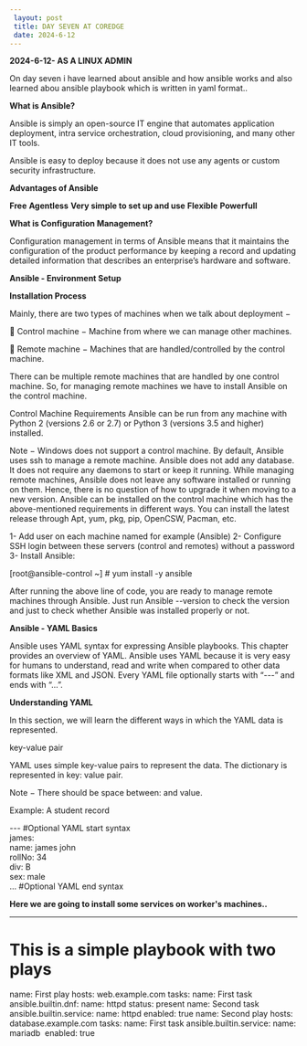 ```yaml
---
 layout: post
 title: DAY SEVEN AT COREDGE
 date: 2024-6-12
---
```

**2024-6-12- AS A LINUX ADMIN**

On day seven i have learned about ansible and how ansible works
and also learned abou ansible playbook which is written in yaml format..

**What is Ansible?** 

Ansible is simply an open-source IT engine that automates application deployment, intra service 
orchestration, cloud provisioning, and many other IT tools. 
 
Ansible is easy to deploy because it does not use any agents or custom security infrastructure.

**Advantages of Ansible**

**Free**
**Agentless**
**Very simple to set up and use**
**Flexible**
**Powerfull**

**What is Configuration Management?**

Configuration management in terms of Ansible means that it maintains the configuration of the product 
performance by keeping a record and updating detailed information that describes an enterprise’s 
hardware and software.


**Ansible - Environment Setup**
 
**Installation Process**

Mainly, there are two types of machines when we talk about deployment − 

 Control machine − Machine from where we can manage other machines. 

 Remote machine − Machines that are handled/controlled by the control machine. 

There can be multiple remote machines that are handled by one control machine. So, for managing 
remote machines we have to install Ansible on the control machine. 
 
Control Machine Requirements 
Ansible can be run from any machine with Python 2 (versions 2.6 or 2.7) or Python 3 (versions 3.5 and 
higher) installed. 

Note − Windows does not support a control machine. 
By default, Ansible uses ssh to manage a remote machine. 
Ansible does not add any database. It does not require any daemons to start or keep it running. While 
managing remote machines, Ansible does not leave any software installed or running on them. Hence, 
there is no question of how to upgrade it when moving to a new version. 
Ansible can be installed on the control machine which has the above-mentioned requirements in 
different ways. You can install the latest release through Apt, yum, pkg, pip, OpenCSW, Pacman, etc. 

1- Add user on each machine named for example (Ansible) 
2- Configure SSH login between these servers (control and remotes) without a password  
3- Install Ansible:  

[root@ansible-control ~] # yum install -y ansible 

After running the above line of code, you are ready to manage remote machines through Ansible. Just 
run Ansible --version to check the version and just to check whether Ansible was installed properly or 
not.


**Ansible - YAML Basics**
 
Ansible uses YAML syntax for expressing Ansible playbooks. This chapter provides an overview of YAML. 
Ansible uses YAML because it is very easy for humans to understand, read and write when compared to 
other data formats like XML and JSON. 
Every YAML file optionally starts with “---” and ends with “...”. 

**Understanding YAML** 

In this section, we will learn the different ways in which the YAML data is represented. 

key-value pair 

YAML uses simple key-value pairs to represent the data. The dictionary is represented in key: value pair. 

Note − There should be space between: and value. 

Example: A student record

--- #Optional YAML start syntax  
james:  
   name: james john  
   rollNo: 34  
   div: B  
   sex: male  
… #Optional YAML end syntax 

**Here we are going to install some services on worker's machines..**

---
# This is a simple playbook with two plays

name: First play
hosts: web.example.com
tasks:
    name: First task
    ansible.builtin.dnf:
    name: httpd
    status: present
name: Second task
ansible.builtin.service:
name: httpd
enabled: true
   name: Second play
   hosts: database.example.com
   tasks:
       name: First task
       ansible.builtin.service:
       name: mariadb
       enabled: true
